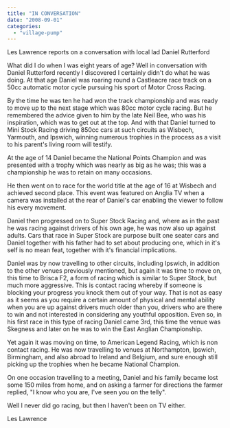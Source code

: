 ```yaml
---
title: "IN CONVERSATION"
date: "2008-09-01"
categories: 
  - "village-pump"
---
```


Les Lawrence reports on a conversation with local lad Daniel Rutterford

What did I do when I was eight years of age? Well in conversation with Daniel Rutterford recently I discovered I certainly didn't do what he was doing. At that age Daniel was roaring round a Castleacre race track on a 50cc automatic motor cycle pursuing his sport of Motor Cross Racing.

By the time he was ten he had won the track championship and was ready to move up to the next stage which was 80cc motor cycle racing. But he remembered the advice given to him by the late Neil Bee, who was his inspiration, which was to get out at the top. And with that Daniel turned to Mini Stock Racing driving 850cc cars at such circuits as Wisbech, Yarmouth, and Ipswich, winning numerous trophies in the process as a visit to his parent's living room will testify.

At the age of 14 Daniel became the National Points Champion and was presented with a trophy which was nearly as big as he was; this was a championship he was to retain on many occasions.

He then went on to race for the world title at the age of 16 at Wisbech and achieved second place. This event was featured on Anglia TV when a camera was installed at the rear of Daniel's car enabling the viewer to follow his every movement.

Daniel then progressed on to Super Stock Racing and, where as in the past he was racing against drivers of his own age, he was now also up against adults. Cars that race in Super Stock are purpose built one seater cars and Daniel together with his father had to set about producing one, which in it's self is no mean feat, together with it's financial implications.

Daniel was by now travelling to other circuits, including Ipswich, in addition to the other venues previously mentioned, but again it was time to move on, this time to Brisca F2, a form of racing which is similar to Super Stock, but much more aggressive. This is contact racing whereby if someone is blocking your progress you knock them out of your way. That is not as easy as it seems as you require a certain amount of physical and mental ability when you are up against drivers much older than you, drivers who are there to win and not interested in considering any youthful opposition. Even so, in his first race in this type of racing Daniel came 3rd, this time the venue was Skegness and later on he was to win the East Anglian Championship.

Yet again it was moving on time, to American Legend Racing, which is non contact racing. He was now travelling to venues at Northampton, Ipswich, Birmingham, and also abroad to Ireland and Belgium, and sure enough still picking up the trophies when he became National Champion.

On one occasion travelling to a meeting, Daniel and his family became lost some 150 miles from home, and on asking a farmer for directions the farmer replied, "I know who you are, I've seen you on the telly".

Well I never did go racing, but then I haven't been on TV either.

Les Lawrence
